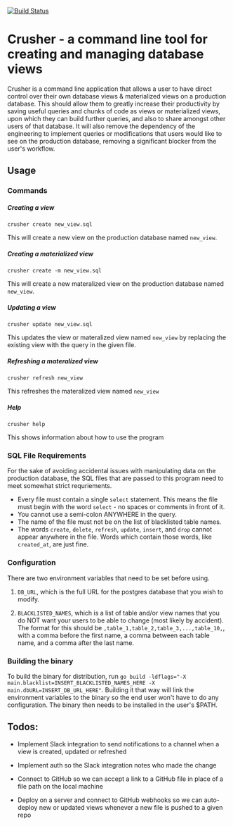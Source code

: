 [![Build Status](https://travis-ci.org/devonestes/crusher.svg?branch=master)](https://travis-ci.org/devonestes/crusher)
# Crusher - a command line tool for creating and managing database views
Crusher is a command line application that allows a user to have direct control over their own database views & materialized views on a production database. This should allow them to greatly increase their productivity by saving useful queries and chunks of code as views or materialized views, upon which they can build further queries, and also to share amongst other users of that database. It will also remove the dependency of the engineering to implement queries or modifications that users would like to see on the production database, removing a significant blocker from the user's workflow.

## Usage
### Commands

##### Creating a view
```
crusher create new_view.sql
```
This will create a new view on the production database named `new_view`.

##### Creating a materialized view
```
crusher create -m new_view.sql
```
This will create a new materalized view on the production database named `new_view`.

##### Updating a view
```
crusher update new_view.sql
```
This updates the view or materalized view named `new_view` by replacing the existing view with the query in the given file.

##### Refreshing a materalized view
```
crusher refresh new_view
```
This refreshes the materalized view named `new_view`

##### Help
```
crusher help
```
This shows information about how to use the program

### SQL File Requirements

For the sake of avoiding accidental issues with manipulating data on the production database, the SQL files that are passed to this program need to meet somewhat strict requriements.

* Every file must contain a single `select` statement. This means the file must begin with the word `select` - no spaces or comments in front of it.
* You cannot use a semi-colon ANYWHERE in the query.
* The name of the file must not be on the list of blacklisted table names.
* The words `create`, `delete`, `refresh`, `update`, `insert`, and `drop` cannot appear anywhere in the file. Words which contain those words, like `created_at`, are just fine.


### Configuration

There are two environment variables that need to be set before using.

1) `DB_URL`, which is the full URL for the postgres database that you wish to modify.

2) `BLACKLISTED_NAMES`, which is a list of table and/or view names that you do NOT want your users to be able to change (most likely by accident). The format for this should be `,table_1,table_2,table_3,...,table_10,`, with a comma before the first name, a comma between each table name, and a comma after the last name.

### Building the binary

To build the binary for distribution, run `go build -ldflags="-X main.blacklist=INSERT_BLACKLISTED_NAMES_HERE -X main.dbURL=INSERT_DB_URL_HERE"`. Building it that way will link the environment variables to the binary so the end user won't have to do any configuration. The binary then needs to be installed in the user's $PATH.

## Todos:

- Implement Slack integration to send notifications to a channel when a view is created, updated or refreshed

- Implement auth so the Slack integration notes who made the change

- Connect to GitHub so we can accept a link to a GitHub file in place of a file path on the local machine

- Deploy on a server and connect to GitHub webhooks so we can auto-deploy new or updated views whenever a new file is pushed to a given repo
